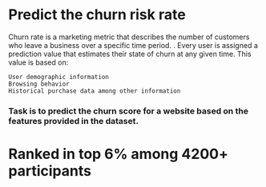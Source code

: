 # Predict the churn risk rate

Churn rate is a marketing metric that describes the number of customers who leave a business over a specific time period. . Every user is assigned a prediction value that estimates their state of churn at any given time. This value is based on:

    User demographic information
    Browsing behavior
    Historical purchase data among other information


### Task is to predict the churn score for a website based on the features provided in the dataset.


# Ranked in top 6% among 4200+ participants
